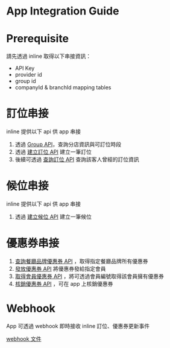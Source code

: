 # App Integration Guide

# Prerequisite

請先透過 inline 取得以下串接資訊：

- API Key
- provider id
- group id
- companyId & branchId mapping tables

# 訂位串接

inline 提供以下 api 供 app 串接

1. 透過 [Group API](https://api.inline.app/docs/#/groups/getBranchInGroupV2)，查詢分店資訊與可訂位時段
1. 透過 [建立訂位 API](https://api.inline.app/docs/#/reservations/createReservation) 建立一筆訂位
1. 後續可透過 [查詢訂位 API](https://api.inline.app/docs/#/third_party/thirdPartyMemberQueryReservations) 查詢該客人曾經的訂位資訊

# 候位串接

inline 提供以下 api 供 app 串接

1. 透過 [建立候位 API](https://api.inline.app/docs/#/waitings/createWaiting) 建立一筆候位

# 優惠券串接

1. [查詢餐廳品牌優惠券 API](https://api.inline.app/docs/#/vouchers/getVouchers) ，取得指定餐廳品牌所有優惠券
1. [發放優惠券 API](https://api.inline.app/docs/#/vouchers/issueThirdPartyMemberVoucher) 將優惠券發給指定會員
1. [取得會員優惠券 API](https://api.inline.app/docs/#/vouchers/getThirdPartyMemberIssuedVouchers) ，將可透過會員編號取得該會員擁有優惠券
1. [核銷優惠券 API](https://api.inline.app/docs/#/vouchers/useIssuedVoucher) ，可在 app 上核銷優惠券

# Webhook

App 可透過 webhook 即時接收 inline 訂位、優惠券更新事件

[webhook 文件](./webhook.md)
